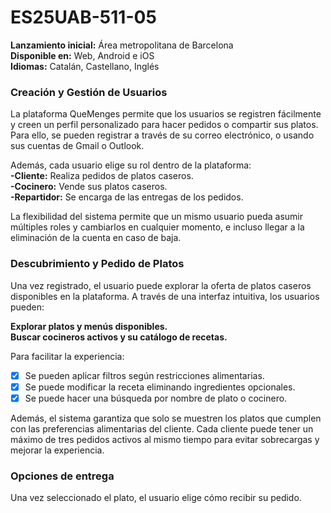 # ES25UAB-511-05

__Lanzamiento inicial:__ Área metropolitana de Barcelona  
__Disponible en:__ Web, Android e iOS  
__Idiomas:__ Catalán, Castellano, Inglés  

### Creación y Gestión de Usuarios
La plataforma QueMenges permite que los usuarios se registren fácilmente y creen un perfil personalizado para hacer pedidos o compartir sus platos. Para ello, se pueden registrar a través de su correo electrónico, o usando sus cuentas de Gmail o Outlook.

Además, cada usuario elige su rol dentro de la plataforma:    
__-Cliente:__ Realiza pedidos de platos caseros.  
__-Cocinero:__ Vende sus platos caseros.  
__-Repartidor:__ Se encarga de las entregas de los pedidos.  

La flexibilidad del sistema permite que un mismo usuario pueda asumir múltiples roles y cambiarlos en cualquier momento, e incluso llegar a la eliminación de la cuenta en caso de baja.

### Descubrimiento y Pedido de Platos

Una vez registrado, el usuario puede explorar la oferta de platos caseros disponibles en la plataforma. A través de una interfaz intuitiva, los usuarios pueden:  

__Explorar platos y menús disponibles.__  
__Buscar cocineros activos y su catálogo de recetas.__  

Para facilitar la experiencia:

- [x] Se pueden aplicar filtros según restricciones alimentarias.
- [x] Se puede modificar la receta eliminando ingredientes opcionales.
- [x] Se puede hacer una búsqueda por nombre de plato o cocinero.

Además, el sistema garantiza que solo se muestren los platos que cumplen con las preferencias alimentarias del cliente. Cada cliente puede tener un máximo de tres pedidos activos al mismo tiempo para evitar sobrecargas y mejorar la experiencia.

### Opciones de entrega
Una vez seleccionado el plato, el usuario elige cómo recibir su pedido.
